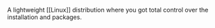 A lightweight [[Linux]] distribution where you got total control over the installation and packages.